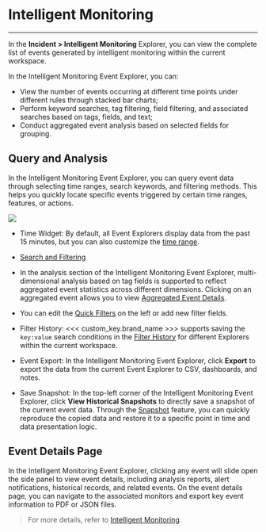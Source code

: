 # Intelligent Monitoring
---

In the **Incident > Intelligent Monitoring** Explorer, you can view the complete list of events generated by intelligent monitoring within the current workspace.

In the Intelligent Monitoring Event Explorer, you can:

- View the number of events occurring at different time points under different rules through stacked bar charts;
- Perform keyword searches, tag filtering, field filtering, and associated searches based on tags, fields, and text;
- Conduct aggregated event analysis based on selected fields for grouping.

## Query and Analysis

In the Intelligent Monitoring Event Explorer, you can query event data through selecting time ranges, search keywords, and filtering methods. This helps you quickly locate specific events triggered by certain time ranges, features, or actions.

![](img/inte-monitoring-event01.png)

- Time Widget: By default, all Event Explorers display data from the past 15 minutes, but you can also customize the [time range](../getting-started/function-details/explorer-search.md#time).

- [Search and Filtering](../getting-started/function-details/explorer-search.md)

- In the analysis section of the Intelligent Monitoring Event Explorer, multi-dimensional analysis based on tag fields is supported to reflect aggregated event statistics across different dimensions. Clicking on an aggregated event allows you to view [Aggregated Event Details](./event-explorer/event-details.md).

- You can edit the [Quick Filters](../getting-started/function-details/explorer-search.md#quick-filter) on the left or add new filter fields.

- Filter History: <<< custom_key.brand_name >>> supports saving the `key:value` search conditions in the [Filter History](../getting-started/function-details/explorer-search.md#filter-history) for different Explorers within the current workspace.

- Event Export: In the Intelligent Monitoring Event Explorer, click **Export** to export the data from the current Event Explorer to CSV, dashboards, and notes.

- Save Snapshot: In the top-left corner of the Intelligent Monitoring Event Explorer, click **View Historical Snapshots** to directly save a snapshot of the current event data. Through the [Snapshot](../getting-started/function-details/snapshot.md) feature, you can quickly reproduce the copied data and restore it to a specific point in time and data presentation logic.

## Event Details Page

In the Intelligent Monitoring Event Explorer, clicking any event will slide open the side panel to view event details, including analysis reports, alert notifications, historical records, and related events. On the event details page, you can navigate to the associated monitors and export key event information to PDF or JSON files.

> For more details, refer to [Intelligent Monitoring](../monitoring/intelligent-monitoring/index.md).